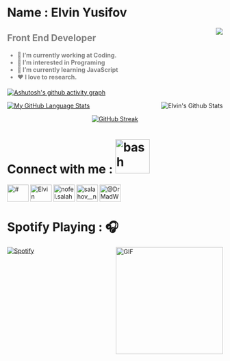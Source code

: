 
# Name : Elvin Yusifov

<img src="https://cdn.dribbble.com/users/320114/screenshots/2575134/code_dribbble.gif" align="right" >

<font align="left"  color="gray"><h2>Front End Developer</h2>

<h4 align="left"> <ul>
  <li>🔭 I’m currently working at Coding.</li>
  <li>👀 I’m interested in Programing</li>
  <li>🌱 I’m currently learning JavaScript</li>
  <li>❤️ I love to research.</li>
</ul>

</h4></font>
<div></div>


 [![Ashutosh's github activity graph](https://activity-graph.herokuapp.com/graph?username=elvinyusifov1&theme=react-dark)](https://github.com/ashutosh00710/github-readme-activity-graph)
 


<a href="https://github.com/DrMadWill"><img alt="Elvin's Github Stats" src="https://github-readme-stats.vercel.app/api?username=elvinyusifov1&show_icons=true&count_private=true&theme=tokyonight&hide_border=true" align='right' /></a>

[![My GitHub Language Stats](https://github-readme-stats.vercel.app/api/top-langs/?username=elvinyusifov1&langs_count=5&theme=tokyonight)]()

  
<div align="center">
 
[![GitHub Streak](http://github-readme-streak-stats.herokuapp.com?user=elvinyusifov1&theme=tokyonight&date_format=j%20M%5B%20Y%5D)](https://git.io/streak-stats)
 
</div>

  
 <h1 align="left" > Connect with me : <img src="https://raw.githubusercontent.com/ShahriarShafin/ShahriarShafin/main/Assets/handshake.gif" alt="bash" width="80" /></h1>

 
<p align="left">
<a href="https://codepen.io/Dr-MadWill" target="blank"><img align="center" src="https://raw.githubusercontent.com/rahuldkjain/github-profile-readme-generator/master/src/images/icons/Social/codepen.svg" alt="#" height="40" width="50" /></a>
<a href="https://www.linkedin.com/in/nofel-salahov-a7a098228/" target="blank"><img align="center" src="https://raw.githubusercontent.com/rahuldkjain/github-profile-readme-generator/master/src/images/icons/Social/linked-in-alt.svg" alt="Elvin" height="40" width="50" /></a>
<a href="https://www.facebook.com/nofel.salahov.5" target="blank"><img align="center" src="https://raw.githubusercontent.com/rahuldkjain/github-profile-readme-generator/master/src/images/icons/Social/facebook.svg" alt="nofel.salahov.5" height="40" width="50" /></a>
<a href="https://www.instagram.com/salahov__nofel/" target="blank"><img align="center" src="https://raw.githubusercontent.com/rahuldkjain/github-profile-readme-generator/master/src/images/icons/Social/instagram.svg" alt="salahov__nofel" height="40" width="50" /></a>
<a href="https://medium.com/@DrMadWill" target="blank"><img align="center" src="https://raw.githubusercontent.com/rahuldkjain/github-profile-readme-generator/master/src/images/icons/Social/medium.svg" alt="@DrMadWill" height="40" width="50" /></a>
</p>


  <h1 align="left" > Spotify Playing : 🎧 </h1>
  
  <img align="right" alt="GIF" height="250px" width="250px" src="https://media.giphy.com/media/J5B1Y8QZnzXXbLQIBu/giphy.gif" />
  
[![Spotify](https://novatorem.bgstatic.vercel.app/api/spotify)](https://open.spotify.com/user/1CWBb7NyAqYGyj185m6fBzfg7wTMhZg6wS)
